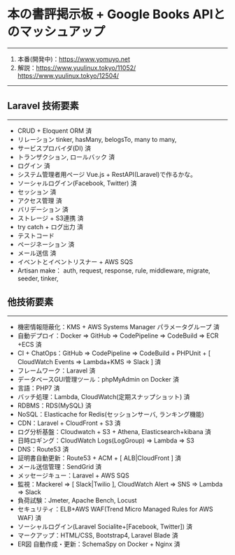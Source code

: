 # 本の書評掲示板 + Google Books APIとのマッシュアップ
---
1. 本番(開発中)：<https://www.yomuyo.net>
2. 解説：<https://www.yuulinux.tokyo/11052/> <https://www.yuulinux.tokyo/12504/>
---

## Laravel 技術要素
---
* CRUD + Eloquent ORM  済
* リレーション
tinker, hasMany, belogsTo, many to many,
* サービスプロバイダ(DI) 済
* トランザクション, ロールバック 済
* ログイン 済
* システム管理者用ページ
Vue.js + RestAPI(Laravel)で作るかな。
* ソーシャルログイン(Facebook, Twitter) 済
* セッション 済
* アクセス管理 済
* バリデーション 済
* ストレージ + S3連携 済
* try catch + ログ出力 済
* テストコード
* ページネーション 済
* メール送信 済
* イベントとイベントリスナー + AWS SQS
* Artisan make：
auth, request, response, rule, middleware, migrate, seeder, tinker,


## 他技術要素
---
* 機密情報隠蔽化：KMS + AWS Systems Manager パラメータグループ 済
* 自動デプロイ：Docker => GitHub => CodePipeline => CodeBuild => ECR +ECS 済
* CI + ChatOps：GitHub => CodePipeline => CodeBuild + PHPUnit + [ CloudWatch Events => Lambda+KMS => Slack ] 済
* フレームワーク：Laravel 済
* データベースGUI管理ツール：phpMyAdmin on Docker 済
* 言語：PHP7 済
* バッチ処理：Lambda, CloudWatch(定期スナップショット) 済
* RDBMS：RDS(MySQL) 済
* NoSQL：Elasticache for Redis(セッションサーバ, ランキング機能)
* CDN：Laravel + CloudFront + S3 済
* ログ分析基盤：Cloudwatch + S3 + Athena, Elasticsearch+kibana 済
* 日時ロギング：CloudWatch Logs(LogGroup)  => Lambda => S3
* DNS：Route53 済
* 証明書自動更新：Route53 + ACM + [ ALB|CloudFront ] 済
* メール送信管理：SendGrid 済
* メッセージキュー：Laravel + AWS SQS
* 監視：Mackerel => [ Slack|Twilio ], CloudWatch Alert => SNS => Lambda => Slack
* 負荷試験：Jmeter, Apache Bench, Locust
* セキュリティ：ELB+AWS WAF(Trend Micro Managed Rules for AWS WAF) 済
* ソーシャルログイン(Laravel Socialite+[Facebook, Twitter]) 済
* マークアップ：HTML/CSS, Bootstrap4, Laravel Blade 済
* ER図 自動作成・更新：SchemaSpy on Docker + Nginx 済
